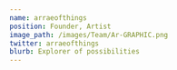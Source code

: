 ```yaml
---
name: arraeofthings 
position: Founder, Artist
image_path: /images/Team/Ar-GRAPHIC.png
twitter: arraeofthings
blurb: Explorer of possibilities
---
```


